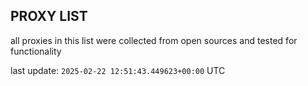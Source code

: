 ## PROXY LIST

all proxies in this list were collected from open sources and tested for functionality

last update: `2025-02-22 12:51:43.449623+00:00` UTC